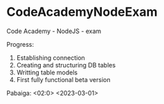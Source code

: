 # CodeAcademyNodeExam
Code Academy - NodeJS - exam

Progress: 

1. Establishing connection
2. Creating and structuring DB tables
3. Writting table models
4. First fully functional beta version

Pabaiga: <02:0> <2023-03-01>


